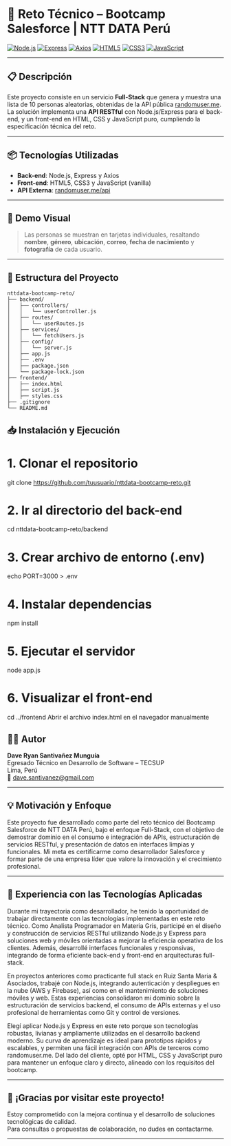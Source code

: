 # 🚀 Reto Técnico – Bootcamp Salesforce | NTT DATA Perú

[![Node.js](https://img.shields.io/badge/Node.js-339933?style=flat-square&logo=node.js&logoColor=white)](https://nodejs.org/)
[![Express](https://img.shields.io/badge/Express-000000?style=flat-square&logo=express&logoColor=white)](https://expressjs.com/)
[![Axios](https://img.shields.io/badge/Axios-5A29E4?style=flat-square&logo=axios&logoColor=white)](https://axios-http.com/)
[![HTML5](https://img.shields.io/badge/HTML5-E34F26?style=flat-square&logo=html5&logoColor=white)](https://developer.mozilla.org/docs/Web/HTML)
[![CSS3](https://img.shields.io/badge/CSS3-1572B6?style=flat-square&logo=css3&logoColor=white)](https://developer.mozilla.org/docs/Web/CSS)
[![JavaScript](https://img.shields.io/badge/JavaScript-F7DF1E?style=flat-square&logo=javascript&logoColor=black)](https://developer.mozilla.org/docs/Web/JavaScript)

---

## 📋 Descripción

Este proyecto consiste en un servicio **Full-Stack** que genera y muestra una lista de 10 personas aleatorias, obtenidas de la API pública [randomuser.me](https://randomuser.me).  
La solución implementa una **API RESTful** con Node.js/Express para el back-end, y un front-end en HTML, CSS y JavaScript puro, cumpliendo la especificación técnica del reto.

---

## 📦 Tecnologías Utilizadas

- **Back-end**: Node.js, Express y Axios
- **Front-end**: HTML5, CSS3 y JavaScript (vanilla)
- **API Externa**: [randomuser.me/api](https://randomuser.me/api/)

---

## 🎨 Demo Visual

> Las personas se muestran en tarjetas individuales, resaltando **nombre**, **género**, **ubicación**, **correo**, **fecha de nacimiento** y **fotografía** de cada usuario.

---

## 📁 Estructura del Proyecto

```text
nttdata-bootcamp-reto/
├── backend/
│   ├── controllers/
│   │   └── userController.js        
│   ├── routes/
│   │   └── userRoutes.js            
│   ├── services/
│   │   └── fetchUsers.js            
│   ├── config/
│   │   └── server.js                
│   ├── app.js                       
│   ├── .env                         
│   ├── package.json
│   └── package-lock.json
├── frontend/
│   ├── index.html
│   ├── script.js
│   ├── styles.css
├── .gitignore
└── README.md
```


## 📥 Instalación y Ejecución

# 1. Clonar el repositorio
git clone https://github.com/tuusuario/nttdata-bootcamp-reto.git

# 2. Ir al directorio del back-end
cd nttdata-bootcamp-reto/backend

# 3. Crear archivo de entorno (.env)
echo PORT=3000 > .env

# 4. Instalar dependencias
npm install

# 5. Ejecutar el servidor
node app.js

# 6. Visualizar el front-end
cd ../frontend
Abrir el archivo index.html en el navegador manualmente


## 👨‍💻 Autor

**Dave Ryan Santivañez Munguía**  
Egresado Técnico en Desarrollo de Software – TECSUP  
Lima, Perú  
📧 [dave.santivanez@gmail.com](mailto:dave.santivanez@gmail.com)

---

## 💡 Motivación y Enfoque

Este proyecto fue desarrollado como parte del reto técnico del Bootcamp Salesforce de NTT DATA Perú, bajo el enfoque Full-Stack, con el objetivo de demostrar dominio en el consumo e integración de APIs, estructuración de servicios RESTful, y presentación de datos en interfaces limpias y funcionales.
Mi meta es certificarme como desarrollador Salesforce y formar parte de una empresa líder que valore la innovación y el crecimiento profesional.

---

## 💼 Experiencia con las Tecnologías Aplicadas

Durante mi trayectoria como desarrollador, he tenido la oportunidad de trabajar directamente con las tecnologías implementadas en este reto técnico. Como Analista Programador en Materia Gris, participé en el diseño y construcción de servicios RESTful utilizando Node.js y Express para soluciones web y móviles orientadas a mejorar la eficiencia operativa de los clientes. Además, desarrollé interfaces funcionales y responsivas, integrando de forma eficiente back-end y front-end en arquitecturas full-stack.

En proyectos anteriores como practicante full stack en Ruiz Santa Maria & Asociados, trabajé con Node.js, integrando autenticación y despliegues en la nube (AWS y Firebase), así como en el mantenimiento de soluciones móviles y web. Estas experiencias consolidaron mi dominio sobre la estructuración de servicios backend, el consumo de APIs externas y el uso profesional de herramientas como Git y control de versiones.

Elegí aplicar Node.js y Express en este reto porque son tecnologías robustas, livianas y ampliamente utilizadas en el desarrollo backend moderno. Su curva de aprendizaje es ideal para prototipos rápidos y escalables, y permiten una fácil integración con APIs de terceros como randomuser.me. Del lado del cliente, opté por HTML, CSS y JavaScript puro para mantener un enfoque claro y directo, alineado con los requisitos del bootcamp.

---

## 🚀 ¡Gracias por visitar este proyecto!

Estoy comprometido con la mejora continua y el desarrollo de soluciones tecnológicas de calidad.  
Para consultas o propuestas de colaboración, no dudes en contactarme.

---



